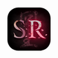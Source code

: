 <h1 align="center">
  <br>
    <img src="assets/Logo_Main.png" alt="S:R Main Logo" title="Main logo for Sekiro: Resurrection." width=100 height=100 style="border-radius:25%"/>
  <br>
</h1>